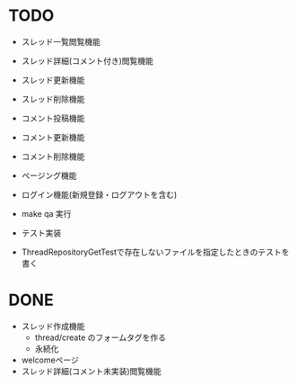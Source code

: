 # TODO

- スレッド一覧閲覧機能
- スレッド詳細(コメント付き)閲覧機能
- スレッド更新機能
- スレッド削除機能

- コメント投稿機能
- コメント更新機能
- コメント削除機能

- ページング機能
- ログイン機能(新規登録・ログアウトを含む)

- make qa 実行
- テスト実装
 - ThreadRepositoryGetTestで存在しないファイルを指定したときのテストを書く

# DONE
- スレッド作成機能
    - thread/create のフォームタグを作る
    - 永続化
- welcomeページ
- スレッド詳細(コメント未実装)閲覧機能
